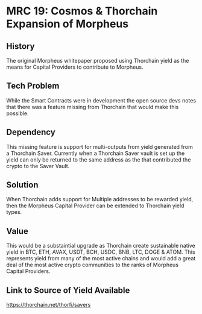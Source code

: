 # MRC 19: Cosmos & Thorchain Expansion of Morpheus

## History
The original Morpheus whitepaper proposed using Thorchain yield as the means for Capital Providers to contribute to Morpheus.

## Tech Problem
While the Smart Contracts were in development the open source devs notes that there was a feature missing from Thorchain that would make this possible.

## Dependency
This missing feature is support for multi-outputs from yield generated from a Thorchain Saver. Currently when a Thorchain Saver vault is set up the yield can only be returned to the same address as the that contributed the crypto to the Saver Vault.

## Solution
When Thorchain adds support for Multiple addresses to be rewarded yield, then the Morpheus Capital Provider can be extended to Thorchain yield types.

## Value
This would be a substaintial upgrade as Thorchain create sustainable native yield in BTC, ETH, AVAX, USDT, BCH, USDC, BNB, LTC, DOGE & ATOM. 
This represents yield from many of the most active chains and would add a great deal of the most active crypto communities to the ranks of Morpheus Capital Providers.

## Link to Source of Yield Available
https://thorchain.net/thorfi/savers

